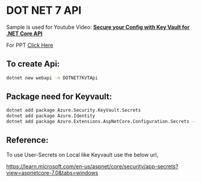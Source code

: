 # DOT NET 7 API

Sample is used for Youtube Video: [**Secure your Config with Key Vault for .NET Core API**](https://youtu.be/hg6STxdHsAw)

For PPT [Click Here](https://www.slideshare.net/LakshmanS10/secure-your-config-with-key-vault-for-net-core-api)

## To create Api:
```sh
dotnet new webapi -n DOTNET7KVTApi
```

## Package need for Keyvault:
```sh
dotnet add package Azure.Security.KeyVault.Secrets
dotnet add package Azure.Identity
dotnet add package Azure.Extensions.AspNetCore.Configuration.Secrets --version 1.2.2
```

## Reference:

To use User-Secrets on Local like Keyvault use the below url,

https://learn.microsoft.com/en-us/aspnet/core/security/app-secrets?view=aspnetcore-7.0&tabs=windows